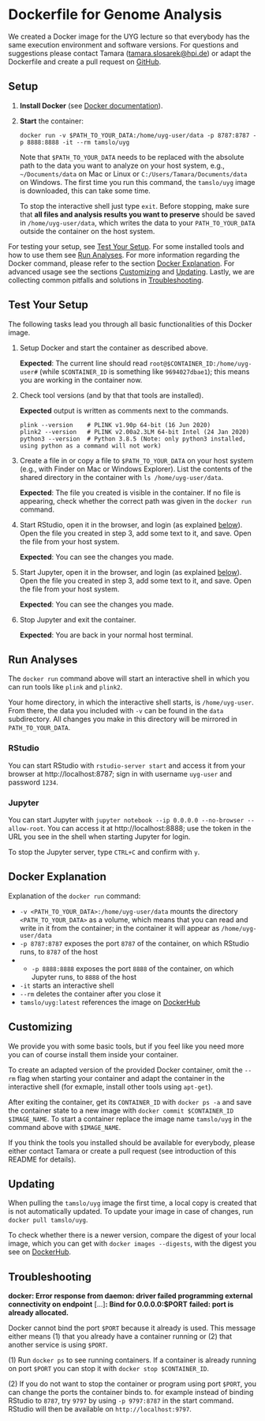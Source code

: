 # Dockerfile for Genome Analysis

We created a Docker image for the UYG lecture so that everybody has the same execution environment and software versions. For questions and suggestions please contact Tamara (tamara.slosarek@hpi.de) or adapt the Dockerfile and create a pull request on [GitHub](https://github.com/tamslo/uyg-docker).

## Setup

1. **Install Docker** (see [Docker documentation](https://docs.docker.com/get-docker/)).

2. **Start** the container:
   ```
   docker run -v $PATH_TO_YOUR_DATA:/home/uyg-user/data -p 8787:8787 -p 8888:8888 -it --rm tamslo/uyg
   ```
   Note that `$PATH_TO_YOUR_DATA` needs to be replaced with the absolute path to the data you want to analyze on your host system, e.g., `~/Documents/data` on Mac or Linux or `C:/Users/Tamara/Documents/data` on Windows. The first time you run this command, the `tamslo/uyg` image is downloaded, this can take some time.
  
   To stop the interactive shell just type `exit`. Before stopping, make sure that **all files and analysis results you want to preserve** should be saved in `/home/uyg-user/data`, which writes the data to your `PATH_TO_YOUR_DATA` outside the container on the host system.

For testing your setup, see [Test Your Setup](#test-your-setup). For some installed tools and how to use them see [Run Analyses](#run-analyses). For more information regarding the Docker command, please refer to the section [Docker Explanation](#docker-explanation). For advanced usage see the sections [Customizing](#customizing) and [Updating](#updating). Lastly, we are collecting common pitfalls and solutions in [Troubleshooting](#troubleshooting).

## Test Your Setup

The following tasks lead you through all basic functionalities of this Docker image.

1. Setup Docker and start the container as described above.
   
   **Expected**: The current line should read `root@$CONTAINER_ID:/home/uyg-user#` (while `$CONTAINER_ID` is something like `9694027dbae1`); this means you are working in the container now.

2. Check tool versions (and by that that tools are installed).

   **Expected** output is written as comments next to the commands.

   ```
   plink --version    # PLINK v1.90p 64-bit (16 Jun 2020)
   plink2 --version   # PLINK v2.00a2.3LM 64-bit Intel (24 Jan 2020)
   python3 --version  # Python 3.8.5 (Note: only python3 installed, using python as a command will not work)
   ```

3. Create a file in or copy a file to `$PATH_TO_YOUR_DATA` on your host system (e.g., with Finder on Mac or Windows Explorer). List the contents of the shared directory in the container with `ls /home/uyg-user/data`.
   
   **Expected**: The file you created is visible in the container. If no file is appearing, check whether the correct path was given in the `docker run` command.
   
4. Start RStudio, open it in the browser, and login (as explained [below](#run-analyses)). Open the file you created in step 3, add some text to it, and save. Open the file from your host system.

   **Expected**: You can see the changes you made.

5. Start Jupyter, open it in the browser, and login (as explained [below](#run-analyses)). Open the file you created in step 3, add some text to it, and save. Open the file from your host system.

   **Expected**: You can see the changes you made.

6. Stop Jupyter and exit the container.

   **Expected**: You are back in your normal host terminal.
 
## Run Analyses

The `docker run` command above will start an interactive shell in which you can run tools like `plink` and `plink2`.

Your home directory, in which the interactive shell starts, is `/home/uyg-user`. From there, the data you included with `-v` can be found in the `data` subdirectory. All changes you make in this directory will be mirrored in `PATH_TO_YOUR_DATA`.

### RStudio

You can start RStudio with `rstudio-server start` and access it from your browser at http://localhost:8787; sign in with username `uyg-user` and password `1234`.

### Jupyter

You can start Jupyter with `jupyter notebook --ip 0.0.0.0 --no-browser --allow-root`. You can access it at http://localhost:8888; use the token in the URL you see in the shell when starting Jupyter for login.

To stop the Jupyter server, type `CTRL+C` and confirm with `y`.

## Docker Explanation

Explanation of the `docker run` command:
* `-v <PATH_TO_YOUR_DATA>:/home/uyg-user/data` mounts the directory `<PATH_TO_YOUR_DATA>` as a volume, which means that you can read and write in it from the container; in the container it will appear as `/home/uyg-user/data`
* `-p 8787:8787` exposes the port `8787` of the container, on which RStudio runs, to `8787` of the host
* * `-p 8888:8888` exposes the port `8888` of the container, on which Jupyter runs, to `8888` of the host
* `-it` starts an interactive shell
* `--rm` deletes the container after you close it
* `tamslo/uyg:latest` references the image on [DockerHub](https://hub.docker.com/r/tamslo/uyg)

## Customizing

We provide you with some basic tools, but if you feel like you need more you can of course install them inside your container.

To create an adapted version of the provided Docker container, omit the `--rm` flag when starting your container and adapt the container in the interactive shell (for exmaple, install other tools using `apt-get`).

After exiting the container, get its `CONTAINER_ID` with `docker ps -a` and save the container state to a new image with `docker commit $CONTAINER_ID $IMAGE_NAME`.
To start a container replace the image name `tamslo/uyg` in the command above with `$IMAGE_NAME`.

If you think the tools you installed should be available for everybody, please either contact Tamara or create a pull request (see introduction of this README for details).

## Updating

When pulling the `tamslo/uyg` image the first time, a local copy is created that is not automatically updated. To update your image in case of changes, run `docker pull tamslo/uyg`.

To check whether there is a newer version, compare the digest of your local image, which you can get with `docker images --digests`, with the digest you see on [DockerHub](https://hub.docker.com/r/tamslo/uyg/tags).

## Troubleshooting

**docker: Error response from daemon: driver failed programming external connectivity on endpoint** [...]**: Bind for 0.0.0.0:$PORT** **failed: port is already allocated.**

Docker cannot bind the port `$PORT` because it already is used. This message either means (1) that you already have a container running or (2) that another service is using `$PORT`.

(1) Run `docker ps` to see running containers. If a container is already running on port `$PORT` you can stop it with `docker stop $CONTAINER_ID`.

(2) If you do not want to stop the container or program using port `$PORT`, you can change the ports the container binds to. for example instead of binding RStudio to `8787`, try `9797` by using `-p 9797:8787` in the start command. RStudio will then be available on `http://localhost:9797`.
